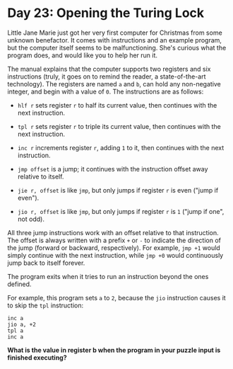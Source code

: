 # Day 23: Opening the Turing Lock

Little Jane Marie just got her very first computer for Christmas from some unknown benefactor.
It comes with instructions and an example program, but the computer itself seems to be malfunctioning.
She's curious what the program does, and would like you to help her run it.

The manual explains that the computer supports two registers and six instructions (truly, it goes on to remind the reader, a state-of-the-art technology).
The registers are named `a` and `b`, can hold any non-negative integer, and begin with a value of `0`.
The instructions are as follows:

- `hlf r` sets register `r` to half its current value, then continues with the next instruction.

- `tpl r` sets register `r` to triple its current value, then continues with the next instruction.

- `inc r` increments register `r`, adding `1` to it, then continues with the next instruction.

- `jmp offset` is a jump; it continues with the instruction offset away relative to itself.

- `jie r, offset` is like `jmp`, but only jumps if register `r` is even ("jump if even").

- `jio r, offset` is like `jmp`, but only jumps if register `r` is `1` ("jump if one", not odd).

All three jump instructions work with an offset relative to that instruction.
The offset is always written with a prefix `+` or `-` to indicate the direction of the jump (forward or backward, respectively).
For example, `jmp +1` would simply continue with the next instruction, while `jmp +0` would continuously jump back to itself forever.

The program exits when it tries to run an instruction beyond the ones defined.

For example, this program sets `a` to `2`, because the `jio` instruction causes it to skip the `tpl` instruction:

```
inc a
jio a, +2
tpl a
inc a
```

**What is the value in register b when the program in your puzzle input is finished executing?**
